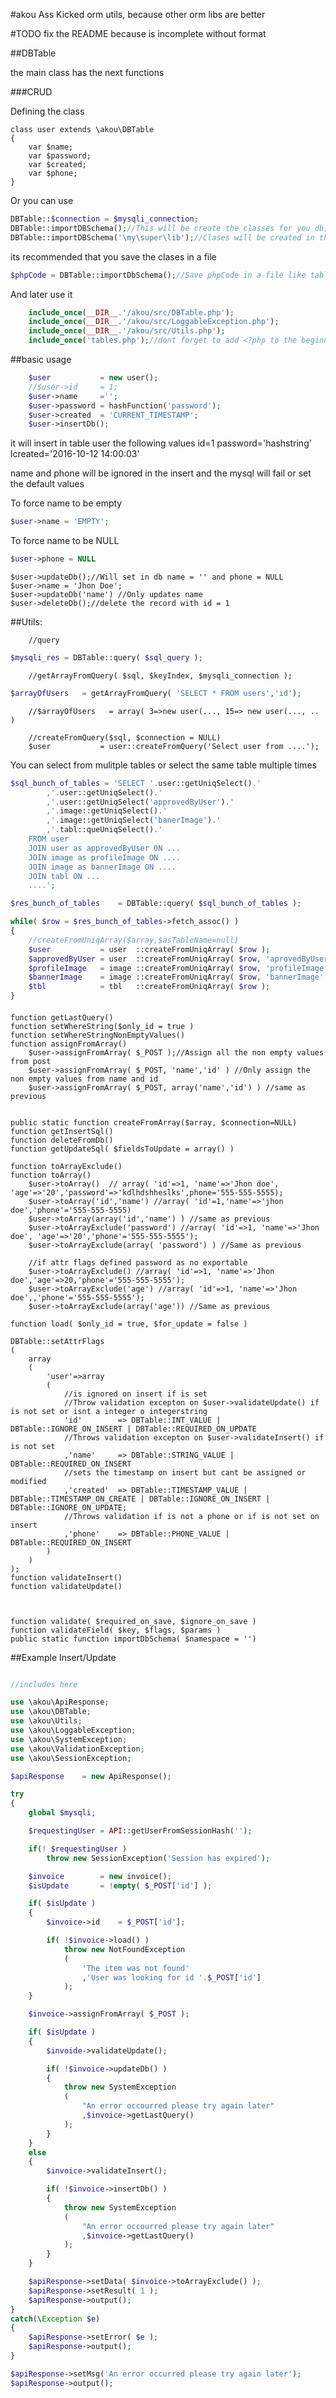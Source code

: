#akou
Ass Kicked orm utils, because other orm libs are better

#TODO
	fix the README because is incomplete without format

##DBTable

the main class has the next functions

###CRUD

Defining the class


	class user extends \akou\DBTable
	{
		var $name;
		var $password;
		var $created;
		var $phone;
	}


Or you can use


```php
DBTable::$connection = $mysqli_connection;
DBTable::importDBSchema();//This will be create the classes for you db;
DBTable::importDBSchema('\my\super\lib');//Clases will be created in the namespace \my\super\lib
```

its recommended that you save the clases in a file

```php
$phpCode = DBTable::importDbSchema();//Save phpCode in a file like tables.php
```

And later use it

```php
	include_once(__DIR__.'/akou/src/DBTable.php');
	include_once(__DIR__.'/akou/src/LoggableException.php');
	include_once(__DIR__.'/akou/src/Utils.php');
	include_once('tables.php');//dont forget to add <?php to the beginning of the file
```

##basic usage

```php
	$user			= new user();
	//$user->id		= 1;
	$user->name		='';
	$user->password	= hashFunction('password');
	$user->created  = 'CURRENT_TIMESTAMP';
	$user->insertDb();
```

it will insert in table user the following values
id=1
password='hashstring'
lcreated='2016-10-12 14:00:03'

name and phone will be ignored in the insert
and the mysql will fail or set the default values


To force name to be empty

```php
$user->name = 'EMPTY';
```


To force name to be NULL

```php
$user->phone = NULL
```

	$user->updateDb();//Will set in db name = '' and phone = NULL
	$user->name	= 'Jhon Doe';
	$user->updateDb('name') //Only updates name
	$user->deleteDb();//delete the record with id = 1

##Utils:

		//query
```php
$mysqli_res = DBTable::query( $sql_query );
```

		//getArrayFromQuery( $sql, $keyIndex, $mysqli_connection );
```php
$arrayOfUsers	= getArrayFromQuery( 'SELECT * FROM users','id');
```
		//$arrayOfUsers   = array( 3=>new user(..., 15=> new user(..., .. )

		//createFromQuery($sql, $connection = NULL)
		$user			= user::createFromQuery('Select user from ....');

You can select from mulitple tables or select the same table multiple times

```php
$sql_bunch_of_tables = 'SELECT '.user::getUniqSelect().'
		,'.user::getUniqSelect().'
		,'.user::getUniqSelect('approvedByUser').'
		,'.image::getUniqSelect().'
		,'.image::getUniqSelect('banerImage').'
		,'.tabl::queUniqSelect().'
	FROM user
	JOIN user as approvedByUser ON ...
	JOIN image as profileImage ON ....
	JOIN image as bannerImage ON ....
	JOIN tabl ON ...
	....';

$res_bunch_of_tables	= DBTable::query( $sql_bunch_of_tables );

while( $row = $res_bunch_of_tables->fetch_assoc() )
{
	//createFromUniqArray($array,$asTableName=null)
	$user			= user	::createFromUniqArray( $row );
	$approvedByUser	= user	::createFromUniqArray( $row, 'aprovedByUser' );
	$profileImage	= image	::createFromUniqArray( $row, 'profileImage' );
	$bannerImage	= image	::createFromUniqArray( $row, 'bannerImage' );
	$tbl			= tbl	::createFromUniqArray( $row );
}
```


####

	function getLastQuery()
	function setWhereString($only_id = true )
	function setWhereStringNonEmptyValues()
	function assignFromArray()
		$user->assignFromArray( $_POST );//Assign all the non empty values from post
		$user->assignFromArray( $_POST, 'name','id' ) //Only assign the non empty values from name and id
		$user->assignFromArray( $_POST, array('name','id') ) //same as previous


	public static function createFromArray($array, $connection=NULL)
	function getInsertSql()
	function deleteFromDb()
	function getUpdateSql( $fieldsToUpdate = array() )

	function toArrayExclude()
	function toArray()
		$user->toArray()  // array( 'id'=>1, 'name'=>'Jhon doe', 'age'=>'20','password'=>'kdlhdshheslks',phone='555-555-5555);
		$user->toArray('id','name') //array( 'id'=1,'name'=>'jhon doe','phone'='555-555-5555)
		$user->toArray(array('id','name') ) //same as previous
		$user->toArrayExclude('password') //array( 'id'=>1, 'name'=>'Jhon doe', 'age'=>'20','phone'='555-555-5555');
		$user->toArrayExclude(array( 'password') ) //Same as previous

		//if attr flags defined password as no exportable
		$user->toArrayExclude() //array( 'id'=>1, 'name'=>'Jhon doe','age'=>20,'phone'='555-555-5555');
		$user->toArrayExclude('age') //array( 'id'=>1, 'name'=>'Jhon doe',,'phone'='555-555-5555');
		$user->toArrayExclude(array('age')) //Same as previous

	function load( $only_id = true, $for_update = false )

	DBTable::setAttrFlags
	(
		array
		(
			'user'=>array
			(
				//is ignored on insert if is set
				//Throw validation excepton on $user->validateUpdate() if is not set or isnt a integer o integerstring
				'id'		=> DBTable::INT_VALUE | DBTable::IGNORE_ON_INSERT | DBTable::REQUIRED_ON_UPDATE
				//Throws validation excepton on $user->validateInsert() if is not set
				,'name' 	=> DBTable::STRING_VALUE | DBTable::REQUIRED_ON_INSERT
				//sets the timestamp on insert but cant be assigned or modified
				,'created'	=> DBTable::TIMESTAMP_VALUE | DBTable::TIMESTAMP_ON_CREATE | DBTable::IGNORE_ON_INSERT | DBTable::IGNORE_ON_UPDATE;
				//Throws validation if is not a phone or if is not set on insert
				,'phone'	=> DBTable::PHONE_VALUE | DBTable::REQUIRED_ON_INSERT
			)
		)
	);
	function validateInsert()
	function validateUpdate()



	function validate( $required_on_save, $ignore_on_save )
	function validateField( $key, $flags, $params )
	public static function importDbSchema( $namespace = '')

##Example Insert/Update

```php

//includes here

use \akou\ApiResponse;
use \akou\DBTable;
use \akou\Utils;
use \akou\LoggableException;
use \akou\SystemException;
use \akou\ValidationException;
use \akou\SessionException;

$apiResponse	= new ApiResponse();

try
{
	global $mysqli;

	$requestingUser	= API::getUserFromSessionHash('');

	if(! $requestingUser )
		throw new SessionException('Session has expired');

	$invoice		= new invoice();
	$isUpdate		= !empty( $_POST['id'] );

	if( $isUpdate )
	{
		$invoice->id	= $_POST['id'];

		if( !$invoice->load() )
			throw new NotFoundException
			(
				'The item was not found'
				,'User was looking for id '.$_POST['id']
			);
	}

	$invoice->assignFromArray( $_POST );

	if( $isUpdate )
	{
		$invoide->validateUpdate();

		if( !$invoice->updateDb() )
		{
			throw new SystemException
			(
				"An error occourred please try again later"
				,$invoice->getLastQuery()
			);
		}
	}
	else
	{
		$invoice->validateInsert();

		if( !$invoice->insertDb() )
		{
			throw new SystemException
			(
				"An error occourred please try again later"
				,$invoice->getLastQuery()
			);
		}
	}

	$apiResponse->setData( $invoice->toArrayExclude() );
	$apiResponse->setResult( 1 );
	$apiResponse->output();
}
catch(\Exception $e)
{
	$apiResponse->setError( $e );
	$apiResponse->output();
}

$apiResponse->setMsg('An error occurred please try again later');
$apiResponse->output();
```
